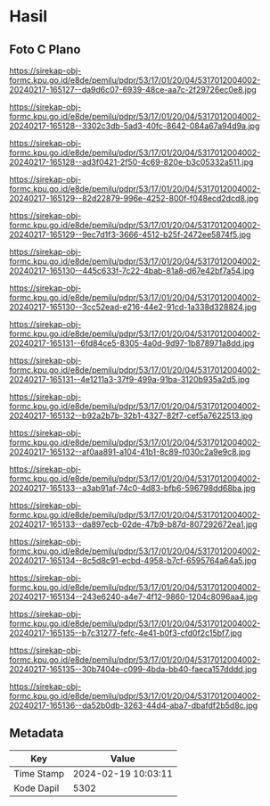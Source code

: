 # Hasil

## Foto C Plano

https://sirekap-obj-formc.kpu.go.id/e8de/pemilu/pdpr/53/17/01/20/04/5317012004002-20240217-165127--da9d6c07-6939-48ce-aa7c-2f29726ec0e8.jpg

https://sirekap-obj-formc.kpu.go.id/e8de/pemilu/pdpr/53/17/01/20/04/5317012004002-20240217-165128--3302c3db-5ad3-40fc-8642-084a67a94d9a.jpg

https://sirekap-obj-formc.kpu.go.id/e8de/pemilu/pdpr/53/17/01/20/04/5317012004002-20240217-165128--ad3f0421-2f50-4c69-820e-b3c05332a511.jpg

https://sirekap-obj-formc.kpu.go.id/e8de/pemilu/pdpr/53/17/01/20/04/5317012004002-20240217-165129--82d22879-996e-4252-800f-f048ecd2dcd8.jpg

https://sirekap-obj-formc.kpu.go.id/e8de/pemilu/pdpr/53/17/01/20/04/5317012004002-20240217-165129--9ec7d1f3-3666-4512-b25f-2472ee5874f5.jpg

https://sirekap-obj-formc.kpu.go.id/e8de/pemilu/pdpr/53/17/01/20/04/5317012004002-20240217-165130--445c633f-7c22-4bab-81a8-d67e42bf7a54.jpg

https://sirekap-obj-formc.kpu.go.id/e8de/pemilu/pdpr/53/17/01/20/04/5317012004002-20240217-165130--3cc52ead-e216-44e2-91cd-1a338d328824.jpg

https://sirekap-obj-formc.kpu.go.id/e8de/pemilu/pdpr/53/17/01/20/04/5317012004002-20240217-165131--6fd84ce5-8305-4a0d-9d97-1b878971a8dd.jpg

https://sirekap-obj-formc.kpu.go.id/e8de/pemilu/pdpr/53/17/01/20/04/5317012004002-20240217-165131--4e1211a3-37f9-499a-91ba-3120b935a2d5.jpg

https://sirekap-obj-formc.kpu.go.id/e8de/pemilu/pdpr/53/17/01/20/04/5317012004002-20240217-165132--b92a2b7b-32b1-4327-82f7-cef5a7622513.jpg

https://sirekap-obj-formc.kpu.go.id/e8de/pemilu/pdpr/53/17/01/20/04/5317012004002-20240217-165132--af0aa891-a104-41b1-8c89-f030c2a9e9c8.jpg

https://sirekap-obj-formc.kpu.go.id/e8de/pemilu/pdpr/53/17/01/20/04/5317012004002-20240217-165133--a3ab91af-74c0-4d83-bfb6-596798dd68ba.jpg

https://sirekap-obj-formc.kpu.go.id/e8de/pemilu/pdpr/53/17/01/20/04/5317012004002-20240217-165133--da897ecb-02de-47b9-b87d-807292672ea1.jpg

https://sirekap-obj-formc.kpu.go.id/e8de/pemilu/pdpr/53/17/01/20/04/5317012004002-20240217-165134--8c5d8c91-ecbd-4958-b7cf-6595764a64a5.jpg

https://sirekap-obj-formc.kpu.go.id/e8de/pemilu/pdpr/53/17/01/20/04/5317012004002-20240217-165134--243e6240-a4e7-4f12-9860-1204c8096aa4.jpg

https://sirekap-obj-formc.kpu.go.id/e8de/pemilu/pdpr/53/17/01/20/04/5317012004002-20240217-165135--b7c31277-fefc-4e41-b0f3-cfd0f2c15bf7.jpg

https://sirekap-obj-formc.kpu.go.id/e8de/pemilu/pdpr/53/17/01/20/04/5317012004002-20240217-165135--30b7404e-c099-4bda-bb40-faeca157dddd.jpg

https://sirekap-obj-formc.kpu.go.id/e8de/pemilu/pdpr/53/17/01/20/04/5317012004002-20240217-165136--da52b0db-3263-44d4-aba7-dbafdf2b5d8c.jpg


## Metadata

| Key        | Value               |
| ---------- | ------------------- |
| Time Stamp | 2024-02-19 10:03:11 |
| Kode Dapil | 5302                |



